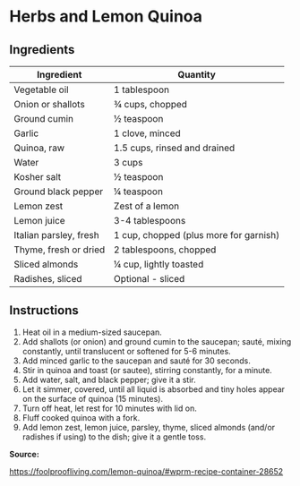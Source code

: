 # Herbs and Lemon Quinoa


## Ingredients

| Ingredient | Quantity |
| --- | --- |
| Vegetable oil | 1 tablespoon |
| Onion or shallots | ¾ cups, chopped |
| Ground cumin | ½ teaspoon |
| Garlic | 1 clove, minced |
| Quinoa, raw | 1.5 cups, rinsed and drained |
| Water | 3 cups |
| Kosher salt | ½ teaspoon |
| Ground black pepper | ¼ teaspoon |
| Lemon zest | Zest of a lemon |
| Lemon juice | 3-4 tablespoons |
| Italian parsley, fresh | 1 cup, chopped (plus more for garnish) |
| Thyme, fresh or dried | 2 tablespoons, chopped |
| Sliced almonds | ¼ cup, lightly toasted |
| Radishes, sliced | Optional - sliced |
                                                                                   

## Instructions

1. Heat oil in a medium-sized saucepan.
2. Add shallots (or onion) and ground cumin to the saucepan; sauté, mixing constantly, until translucent or softened for 5-6 minutes.
3. Add minced garlic to the saucepan and sauté for 30 seconds.
4. Stir in quinoa and toast (or sautee), stirring constantly, for a minute.
5. Add water, salt, and black pepper; give it a stir.
6. Let it simmer, covered, until all liquid is absorbed and tiny holes appear on the surface of quinoa (15 minutes).
7. Turn off heat, let rest for 10 minutes with lid on.
8. Fluff cooked quinoa with a fork.
9. Add lemon zest, lemon juice, parsley, thyme, sliced almonds (and/or radishes if using) to the dish; give it a gentle toss.


**Source:**

https://foolproofliving.com/lemon-quinoa/#wprm-recipe-container-28652